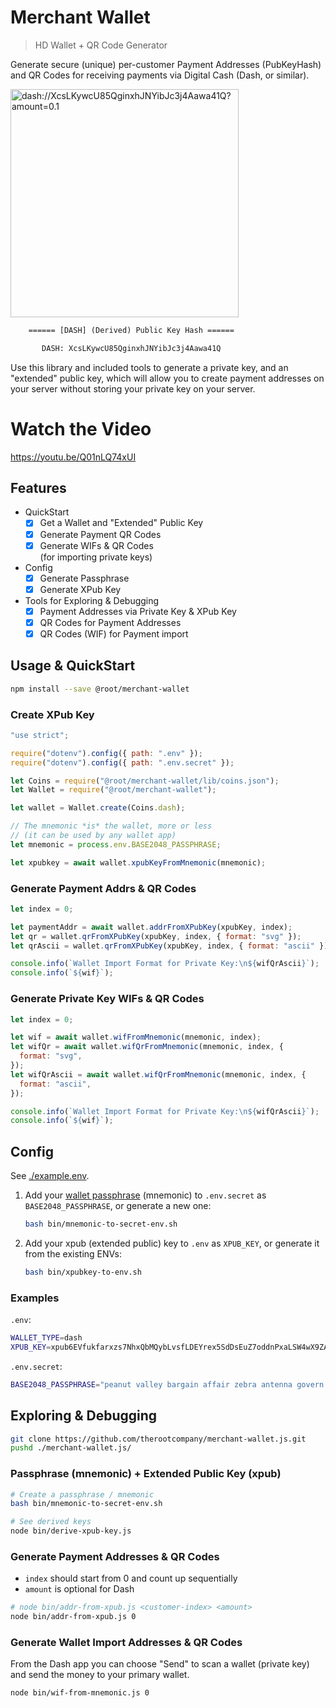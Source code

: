 # Merchant Wallet

> HD Wallet + QR Code Generator

Generate secure (unique) per-customer Payment Addresses (PubKeyHash) and QR
Codes for receiving payments via Digital Cash (Dash, or similar).

<img width="365" alt="dash://XcsLKywcU85QginxhJNYibJc3j4Aawa41Q?amount=0.1" src="https://user-images.githubusercontent.com/122831/155840879-a2b26db2-aa05-4c33-ab91-3496a34155de.png">

```txt
    ====== [DASH] (Derived) Public Key Hash ======

       DASH: XcsLKywcU85QginxhJNYibJc3j4Aawa41Q
```

Use this library and included tools to generate a private key, and an "extended"
public key, which will allow you to create payment addresses on your server
without storing your private key on your server.

# Watch the Video

<https://youtu.be/Q01nLQ74xUI>

## Features

- QuickStart
  - [x] Get a Wallet and "Extended" Public Key
  - [x] Generate Payment QR Codes
  - [x] Generate WIFs & QR Codes \
         (for importing private keys)
- Config
  - [x] Generate Passphrase
  - [x] Generate XPub Key
- Tools for Exploring & Debugging
  - [x] Payment Addresses via Private Key & XPub Key
  - [x] QR Codes for Payment Addresses
  - [x] QR Codes (WIF) for Payment import

## Usage & QuickStart

```bash
npm install --save @root/merchant-wallet
```

### Create XPub Key

```js
"use strict";

require("dotenv").config({ path: ".env" });
require("dotenv").config({ path: ".env.secret" });

let Coins = require("@root/merchant-wallet/lib/coins.json");
let Wallet = require("@root/merchant-wallet");

let wallet = Wallet.create(Coins.dash);

// The mnemonic *is* the wallet, more or less
// (it can be used by any wallet app)
let mnemonic = process.env.BASE2048_PASSPHRASE;

let xpubkey = await wallet.xpubKeyFromMnemonic(mnemonic);
```

### Generate Payment Addrs & QR Codes

```js
let index = 0;

let paymentAddr = await wallet.addrFromXPubKey(xpubKey, index);
let qr = wallet.qrFromXPubKey(xpubKey, index, { format: "svg" });
let qrAscii = wallet.qrFromXPubKey(xpubKey, index, { format: "ascii" });

console.info(`Wallet Import Format for Private Key:\n${wifQrAscii}`);
console.info(`${wif}`);
```

### Generate Private Key WIFs & QR Codes

```js
let index = 0;

let wif = await wallet.wifFromMnemonic(mnemonic, index);
let wifQr = await wallet.wifQrFromMnemonic(mnemonic, index, {
  format: "svg",
});
let wifQrAscii = await wallet.wifQrFromMnemonic(mnemonic, index, {
  format: "ascii",
});

console.info(`Wallet Import Format for Private Key:\n${wifQrAscii}`);
console.info(`${wif}`);
```

## Config

See [./example.env](/example.env).

1. Add your [wallet passphrase](https://passphrase.js.org) (mnemonic) to
   `.env.secret` as `BASE2048_PASSPHRASE`, or generate a new one:
   ```bash
   bash bin/mnemonic-to-secret-env.sh
   ```
2. Add your xpub (extended public) key to `.env` as `XPUB_KEY`, or generate it
   from the existing ENVs:
   ```bash
   bash bin/xpubkey-to-env.sh
   ```

### Examples

`.env`:

```bash
WALLET_TYPE=dash
XPUB_KEY=xpub6EVfukfarxzs7NhxQbMQybLvsfLDEYrex5SdDsEuZ7oddnPxaLSW4wX9ZAR5zVYSFnxAum6oiSH4CYmLvJrpe75NXNnVuyWGoz9vdNcwGVJ
```

`.env.secret`:

```bash
BASE2048_PASSPHRASE="peanut valley bargain affair zebra antenna govern bind myth doll weekend elbow"
```

## Exploring & Debugging

```bash
git clone https://github.com/therootcompany/merchant-wallet.js.git
pushd ./merchant-wallet.js/
```

### Passphrase (mnemonic) + Extended Public Key (xpub)

```bash
# Create a passphrase / mnemonic
bash bin/mnemonic-to-secret-env.sh

# See derived keys
node bin/derive-xpub-key.js
```

### Generate Payment Addresses & QR Codes

- `index` should start from 0 and count up sequentially
- `amount` is optional for Dash

```bash
# node bin/addr-from-xpub.js <customer-index> <amount>
node bin/addr-from-xpub.js 0
```

### Generate Wallet Import Addresses & QR Codes

From the Dash app you can choose "Send" to scan a wallet (private key) and send
the money to your primary wallet.

```bash
node bin/wif-from-mnemonic.js 0
```
